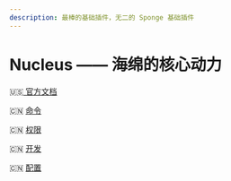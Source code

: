 ```yaml
---
description: 最棒的基础插件，无二的 Sponge 基础插件
---
```


# Nucleus —— 海绵的核心动力

🇺🇸[ 官方文档](https://v2.nucleuspowered.org/docs/)

🇨🇳 [命令](https://www.mcbbs.net/thread-732446-1-1.html)

🇨🇳 [权限](https://www.mcbbs.net/thread-727722-1-1.html)

🇨🇳 [开发](https://www.mcbbs.net/thread-717760-1-1.html)

🇨🇳 [配置](https://www.mcbbs.net/thread-711074-1-1.html)



